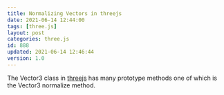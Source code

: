 ```yaml
---
title: Normalizing Vectors in threejs
date: 2021-06-14 12:44:00
tags: [three.js]
layout: post
categories: three.js
id: 888
updated: 2021-06-14 12:46:44
version: 1.0
---
```


The Vector3 class in [threejs](https://threejs.org/docs/#manual/en/introduction/Creating-a-scene) has many prototype methods one of which is the Vector3 normalize method.

<!-- more -->
